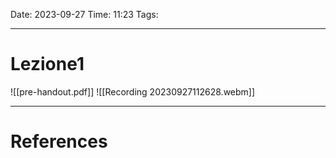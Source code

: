 Date: 2023-09-27
Time: 11:23
Tags:

---
# Lezione1

![[pre-handout.pdf]]
![[Recording 20230927112628.webm]]



---
# References
